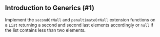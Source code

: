 ## Introduction to Generics (#1)

Implement the `secondOrNull` and `penultimateOrNull` extension functions
on a `List` returning a second and second last elements accordingly or
`null` if the list contains less than two elements.